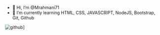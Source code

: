 - 👋 Hi, I’m @Mrahmani71
- 🌱 I’m currently learning HTML, CSS, JAVASCRIPT, NodeJS, Bootstrap, Git, Github

![github](https://img.shields.io/badge/GitHub-000000?style=for-the-badge&logo=GitHub&logoColor=white)]
